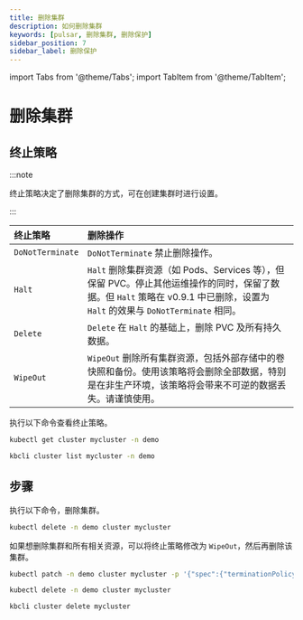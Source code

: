 ```yaml
---
title: 删除集群
description: 如何删除集群
keywords: [pulsar, 删除集群, 删除保护]
sidebar_position: 7
sidebar_label: 删除保护
---
```


import Tabs from '@theme/Tabs';
import TabItem from '@theme/TabItem';

# 删除集群

## 终止策略

:::note

终止策略决定了删除集群的方式，可在创建集群时进行设置。

:::

| **终止策略** | **删除操作**                                                                     |
|:----------------------|:-------------------------------------------------------------------------------------------|
| `DoNotTerminate`      | `DoNotTerminate` 禁止删除操作。                                                  |
| `Halt`                | `Halt` 删除集群资源（如 Pods、Services 等），但保留 PVC。停止其他运维操作的同时，保留了数据。但 `Halt` 策略在 v0.9.1 中已删除，设置为 `Halt` 的效果与 `DoNotTerminate` 相同。  |
| `Delete`              | `Delete` 在 `Halt` 的基础上，删除 PVC 及所有持久数据。                              |
| `WipeOut`             | `WipeOut`  删除所有集群资源，包括外部存储中的卷快照和备份。使用该策略将会删除全部数据，特别是在非生产环境，该策略将会带来不可逆的数据丢失。请谨慎使用。   |

执行以下命令查看终止策略。

<Tabs>

<TabItem value="kubectl" label="kubectl"  default>

```bash
kubectl get cluster mycluster -n demo
```

</TabItem>

<TabItem value="kbcli" label="kbcli">

```bash
kbcli cluster list mycluster -n demo
```

</TabItem>

</Tabs>

## 步骤

执行以下命令，删除集群。

<Tabs>

<TabItem value="kubectl" label="kubectl" default>

```bash
kubectl delete -n demo cluster mycluster
```

如果想删除集群和所有相关资源，可以将终止策略修改为 `WipeOut`，然后再删除该集群。

```bash
kubectl patch -n demo cluster mycluster -p '{"spec":{"terminationPolicy":"WipeOut"}}' --type="merge"

kubectl delete -n demo cluster mycluster
```

</TabItem>

<TabItem value="kbcli" label="kbcli">

```bash
kbcli cluster delete mycluster
```

</TabItem>

</Tabs>
